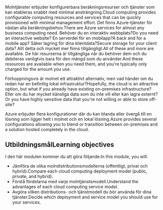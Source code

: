 <span data-ttu-id="28ab4-101">Molntjänster erbjuder konfigurerbara beräkningsresurser och tjänster som kan etableras snabbt med minimal ansträngning.</span><span class="sxs-lookup"><span data-stu-id="28ab4-101">Cloud computing provides configurable computing resources and services that can be quickly provisioned with minimal management effort.</span></span> <span data-ttu-id="28ab4-102">Det finns Azure-tjänster för nästan alla beräkningsbehov.</span><span class="sxs-lookup"><span data-stu-id="28ab4-102">There are Azure services for almost any business computing need.</span></span> <span data-ttu-id="28ab4-103">Behöver du en interaktiv webbplats?</span><span class="sxs-lookup"><span data-stu-id="28ab4-103">Do you need an interactive website?</span></span> <span data-ttu-id="28ab4-104">En serverdel för en mobilapp?</span><span class="sxs-lookup"><span data-stu-id="28ab4-104">A back end for a mobile app?</span></span> <span data-ttu-id="28ab4-105">Säker lagring för dina klientdata?</span><span class="sxs-lookup"><span data-stu-id="28ab4-105">Secure storage for your client data?</span></span> <span data-ttu-id="28ab4-106">Allt detta och mycket mer finns tillgängligt.</span><span class="sxs-lookup"><span data-stu-id="28ab4-106">All of these and more are available.</span></span> <span data-ttu-id="28ab4-107">De här resurserna är tillgängliga när du behöver dem och du debiteras vanligtvis bara för den mängd som du använder.</span><span class="sxs-lookup"><span data-stu-id="28ab4-107">And these resources are available when you need them, and you're typically only charged for the amount you use.</span></span>

<span data-ttu-id="28ab4-108">Förhoppningsvis är molnet ett attraktivt alternativ, men vad händer om du redan har en befintlig lokal infrastruktur?</span><span class="sxs-lookup"><span data-stu-id="28ab4-108">Hopefully, the cloud is an attractive option, but what if you already have existing on-premises infrastructure?</span></span> <span data-ttu-id="28ab4-109">Eller om du har mycket känsliga data som du inte vill eller kan lagra externt?</span><span class="sxs-lookup"><span data-stu-id="28ab4-109">Or you have highly sensitive data that you're not willing or able to store off-site?</span></span>

<span data-ttu-id="28ab4-110">Azure erbjuder flera konfigurationer där du kan blanda eller övergå till en lösning som ligger helt i molnet och en lokal lösning.</span><span class="sxs-lookup"><span data-stu-id="28ab4-110">Azure provides several configurations allowing you to blend or transition between on-premises and a solution hosted completely in the cloud.</span></span>

## <a name="learning-objectives"></a><span data-ttu-id="28ab4-111">Utbildningsmål</span><span class="sxs-lookup"><span data-stu-id="28ab4-111">Learning objectives</span></span>

<span data-ttu-id="28ab4-112">I den här modulen kommer du att göra följande:</span><span class="sxs-lookup"><span data-stu-id="28ab4-112">In this module, you will:</span></span>

- <span data-ttu-id="28ab4-113">Jämföra de olika molndistributionsmodellerna (offentligt, privat och hybrid).</span><span class="sxs-lookup"><span data-stu-id="28ab4-113">Compare each cloud computing deployment model (public, private, and hybrid).</span></span>
- <span data-ttu-id="28ab4-114">Förstå fördelarna med varje molntjänstsmodell.</span><span class="sxs-lookup"><span data-stu-id="28ab4-114">Understand the advantages of each cloud computing service model.</span></span>
- <span data-ttu-id="28ab4-115">Avgöra vilken distributions- och tjänstmodell du bör använda för dina tjänster.</span><span class="sxs-lookup"><span data-stu-id="28ab4-115">Decide which deployment and service model you should use for your services.</span></span>
